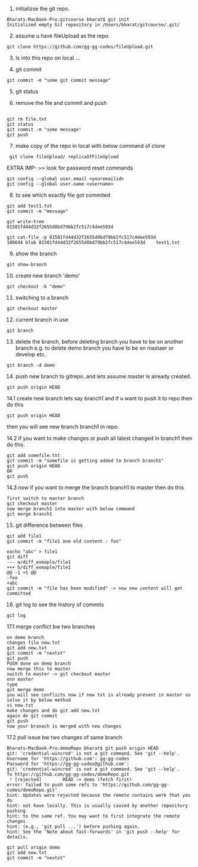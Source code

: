 1. initializse the git repo.
```
Bharats-MacBook-Pro:gitcourse bharat$ git init
Initialized empty Git repository in /Users/bharat/gitcourse/.git/
```
2.  assume u have fileUpload as the repo.

```
git clone https://github.com/gg-gg-codes/fileUpload.git
```
3. ls into this repo on local ...

4. git commit 

```
git commit -m "some git commit message"
```

5. git status 

6. remove the file and commit and push
```

git rm file.txt
git status
git commit -m "some message"
git push
```
7. make copy of the repo in local with below command of clone 

```
 git clone fileUpload/ replicaOfFileUpload
```


EXTRA IMP- >> look for password reset commands
```
git config --global user.email <youremailid>
git config --global user.name <username>
```

8. to see which exactly file got commited
```
git add test1.txt
git commit -m "message"

git write-tree
81581fd44d32f2655d0bd79bb2fc517c4dee593d

git cat-file -p 81581fd44d32f2655d0bd79bb2fc517c4dee593d
100644 blob 81581fd44d32f2655d0bd79bb2fc517c4dee593d	test1.txt
```

9. show the branch
```
git show-branch
```

10. create new branch 'demo'
```
git checkout -b "demo"
```
11. switching to a  branch
```
git checkout master
```
12. current branch in use
```
git branch
```
13. delete the branch, before deleting branch you have to be on another branch e.g. to delete demo branch you have to be on mastaer or develop etc.
```
git branch -d demo
```
14. push new branch to gitrepo..and lets assume master is already created.
```
git push origin HEAD
```

14.1 create new branch lets say branch1 and if u want to push it to repo then do this 
```
git push origin HEAD
```
then you will see new branch branch1 in repo.

14.2 if you want to make changes or push all latest changed in branch1 then do this.
```
git add somefile.txt
git commit -m "somefile is getting added to branch branch1"
git push origin HEAD
OR 
git push
```

14.3 now if you want to merge the branch branch1 to master then do this

```
first switch to master branch
git checkout master
now merge branch1 into master with below command
git merge branch1
```

15. git difference between files
```
git add file1
git commit -m "file1 one old content - foo"

eacho "abc" > file1
git diff
--- a/diff_exmaple/file1
+++ b/diff_exmaple/file1
@@ -1 +1 @@
-foo
+abc
git commit -m "file has been modified" -> now new content will get committed
```

16. git log to see the history of commits
```
git log
```

17.1 merge conflict bw two branches
```
on demo branch
changes file new.txt
git add new.txt
git commit -m "nextxt"
git push
PUSH done on demo branch
now merge this to master
switch to master -> git checkout master
onn master
type
git merge demo
you will see conflicts now if new txt is already present in master so solve it by below method
vi new.txt
make changes and do git add new.txt
again do git commit 
git push
now your branach is merged with new changes
```
17.2 pull issue bw two changes of same branch
```
Bharats-MacBook-Pro:demoRepo bharat$ git push origin HEAD
git: 'credential-wincred' is not a git command. See 'git --help'.
Username for 'https://github.com': gg-gg-codes
Password for 'https://gg-gg-codes@github.com': 
git: 'credential-wincred' is not a git command. See 'git --help'.
To https://github.com/gg-gg-codes/demoRepo.git
 ! [rejected]        HEAD -> demo (fetch first)
error: failed to push some refs to 'https://github.com/gg-gg-codes/demoRepo.git'
hint: Updates were rejected because the remote contains work that you do
hint: not have locally. This is usually caused by another repository pushing
hint: to the same ref. You may want to first integrate the remote changes
hint: (e.g., 'git pull ...') before pushing again.
hint: See the 'Note about fast-forwards' in 'git push --help' for details.

git pull origin demo
git add new.txt
git commit -m "nextxt"
```
